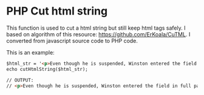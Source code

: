 PHP Cut html string
===================
This function is used to cut a html string but still keep html tags safely. I based on algorithm of this resource: https://github.com/ErKoala/CuTML. I converted from javascript source code to PHP code.

This is an example: 
```html
$html_str = '<p>Even though he is suspended, Winston entered the field in full pads and uniform and proceeded to warm up with the <a href="/collegefootball/team/florida-state-seminoles-football/86043" data-cqtag="NCAA/CFB/ACC/Florida_State">Seminoles</a>.</p>';
echo cutHtmlString($html_str);

// OUTPUT:
// <p>Even though he is suspended, Winston entered the field in full pads and uniform and proceeded to war</p>
```

